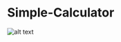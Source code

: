 # Simple-Calculator
![alt text](https://github.com/suhaz2arjun/Simple-Calculator/blob/img.png?raw=true)
